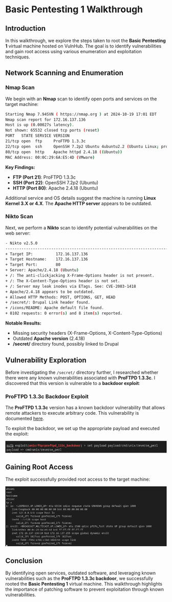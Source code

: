 # Basic Pentesting 1 Walkthrough

## Introduction
In this walkthrough, we explore the steps taken to root the **Basic Pentesting 1** virtual machine hosted on VulnHub. The goal is to identify vulnerabilities and gain root access using various enumeration and exploitation techniques.

## Network Scanning and Enumeration

### Nmap Scan
We begin with an **Nmap** scan to identify open ports and services on the target machine:

```bash
Starting Nmap 7.94SVN ( https://nmap.org ) at 2024-10-19 17:01 EDT
Nmap scan report for 172.16.137.136
Host is up (0.00027s latency).
Not shown: 65532 closed tcp ports (reset)
PORT   STATE SERVICE VERSION
21/tcp open  ftp     ProFTPD 1.3.3c
22/tcp open  ssh     OpenSSH 7.2p2 Ubuntu 4ubuntu2.2 (Ubuntu Linux; protocol 2.0)
80/tcp open  http    Apache httpd 2.4.18 ((Ubuntu))
MAC Address: 00:0C:29:6A:E5:4D (VMware)
```

**Key Findings:**
- **FTP (Port 21)**: ProFTPD 1.3.3c
- **SSH (Port 22)**: OpenSSH 7.2p2 (Ubuntu)
- **HTTP (Port 80)**: Apache 2.4.18 (Ubuntu)

Additional service and OS details suggest the machine is running **Linux Kernel 3.X or 4.X**. The **Apache HTTP server** appears to be outdated.

### Nikto Scan
Next, we perform a **Nikto** scan to identify potential vulnerabilities on the web server:

```bash
- Nikto v2.5.0
---------------------------------------------------------------------------
+ Target IP:          172.16.137.136
+ Target Hostname:    172.16.137.136
+ Target Port:        80
+ Server: Apache/2.4.18 (Ubuntu)
+ /: The anti-clickjacking X-Frame-Options header is not present.
+ /: The X-Content-Type-Options header is not set.
+ /: Server may leak inodes via ETags. See: CVE-2003-1418
+ Apache/2.4.18 appears to be outdated.
+ Allowed HTTP Methods: POST, OPTIONS, GET, HEAD
+ /secret/: Drupal Link header found.
+ /icons/README: Apache default file found.
+ 8102 requests: 0 error(s) and 8 item(s) reported.
```

**Notable Results:**
- Missing security headers (X-Frame-Options, X-Content-Type-Options)
- Outdated **Apache version** (2.4.18)
- **/secret/** directory found, possibly linked to Drupal

## Vulnerability Exploration

Before investigating the `/secret/` directory further, I researched whether there were any known vulnerabilities associated with **ProFTPD 1.3.3c**. I discovered that this version is vulnerable to a **backdoor exploit**:

### ProFTPD 1.3.3c Backdoor Exploit
The **ProFTPD 1.3.3c** version has a known backdoor vulnerability that allows remote attackers to execute arbitrary code. This vulnerability is documented [here](https://www.rapid7.com/db/modules/exploit/unix/ftp/proftpd_133c_backdoor).

To exploit the backdoor, we set up the appropriate payload and executed the exploit:

![ProFTPD Exploit Screenshot](./Image/1.png)

## Gaining Root Access
The exploit successfully provided root access to the target machine:

![Root Access Screenshot](./Image/2.png)

## Conclusion
By identifying open services, outdated software, and leveraging known vulnerabilities such as the **ProFTPD 1.3.3c backdoor**, we successfully rooted the **Basic Pentesting 1** virtual machine. This walkthrough highlights the importance of patching software to prevent exploitation through known vulnerabilities.
